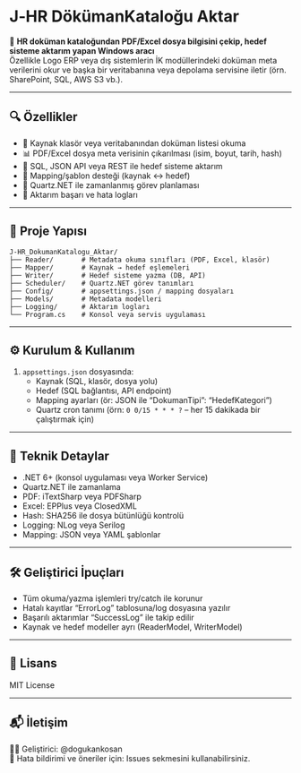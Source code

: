# J‑HR DökümanKataloğu Aktar

🏢 **HR doküman kataloğundan PDF/Excel dosya bilgisini çekip, hedef sisteme aktarım yapan Windows aracı**  
Özellikle Logo ERP veya dış sistemlerin İK modüllerindeki doküman meta verilerini okur ve başka bir veritabanına veya depolama servisine iletir (örn. SharePoint, SQL, AWS S3 vb.).

---

## 🔍 Özellikler

- 📁 Kaynak klasör veya veritabanından doküman listesi okuma
- 📊 PDF/Excel dosya meta verisinin çıkarılması (isim, boyut, tarih, hash)
- 🚚 SQL, JSON API veya REST ile hedef sisteme aktarım
- 🧭 Mapping/şablon desteği (kaynak ↔ hedef)
- 🔄 Quartz.NET ile zamanlanmış görev planlaması
- 📝 Aktarım başarı ve hata logları

---

## 📂 Proje Yapısı

```
J‑HR_DokumanKatalogu_Aktar/
├── Reader/       # Metadata okuma sınıfları (PDF, Excel, klasör)
├── Mapper/       # Kaynak → hedef eşlemeleri
├── Writer/       # Hedef sisteme yazma (DB, API)
├── Scheduler/    # Quartz.NET görev tanımları
├── Config/       # appsettings.json / mapping dosyaları
├── Models/       # Metadata modelleri
├── Logging/      # Aktarım logları
└── Program.cs    # Konsol veya servis uygulaması
```

---

## ⚙️ Kurulum & Kullanım

1. `appsettings.json` dosyasında:
   - Kaynak (SQL, klasör, dosya yolu)
   - Hedef (SQL bağlantısı, API endpoint)
   - Mapping ayarları (ör: JSON ile “DokumanTipi”: “HedefKategori”)
   - Quartz cron tanımı (örn: `0 0/15 * * * ?` – her 15 dakikada bir çalıştırmak için)

---

## 🧠 Teknik Detaylar

- .NET 6+ (konsol uygulaması veya Worker Service)
- Quartz.NET ile zamanlama
- PDF: iTextSharp veya PDFSharp
- Excel: EPPlus veya ClosedXML
- Hash: SHA256 ile dosya bütünlüğü kontrolü
- Logging: NLog veya Serilog
- Mapping: JSON veya YAML şablonlar

---

## 🛠️ Geliştirici İpuçları

- Tüm okuma/yazma işlemleri try/catch ile korunur
- Hatalı kayıtlar “ErrorLog” tablosuna/log dosyasına yazılır
- Başarılı aktarımlar “SuccessLog” ile takip edilir
- Kaynak ve hedef modeller ayrı (ReaderModel, WriterModel)

---

## 📄 Lisans

MIT License

---

## 📬 İletişim

👨‍💻 Geliştirici: @dogukankosan  
🐞 Hata bildirimi ve öneriler için: Issues sekmesini kullanabilirsiniz.
